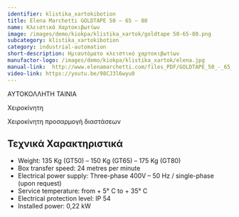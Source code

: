 ```yaml
---
identifier: klistika_xartokibotion
title: Εlena Μarchetti GOLDTAPE 50 – 65 – 80
name: Κλειστικά Χαρτοκιβωτίων 
image: /images/demo/kiokpa/klistika_xartok/goldtape 50-65-80.png
subcategory: klistika_xartokibotion
category: industrial-automation
short-description: Ημιαυτόματο κλειστικό χαρτοκιβωτίων
manufactor-logo: /images/demo/kiokpa/klistika_xartok/elena.jpg
manual-link:  http://www.elenamarchetti.com/files_PDF/GOLDTAPE_50_-_65_-_80_Depliant.pdf
video-link: https://youtu.be/98CJ3l6wyu0
---
```





ΑΥΤΟΚΟΛΛΗΤΗ ΤΑΙΝΙΑ

Χειροκίνητη

Χειροκίνητη προσαρμογή διαστάσεων

Τεχνικά Χαρακτηριστικά
---

*    Weight: 135 Kg (GT50) – 150 Kg (GT65) – 175 Kg (GT80)
*    Box transfer speed: 24 metres per minute
*    Electrical power supply: Three-phase 400V – 50 Hz / single-phase (upon request)
*    Service temperature: from + 5° C to + 35° C
*    Electrical protection level: IP 54
*    Installed power: 0,22 kW


